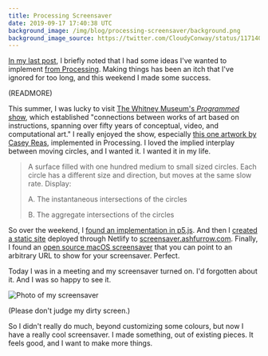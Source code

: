 ```yaml
---
title: Processing Screensaver
date: 2019-09-17 17:40:38 UTC
background_image: /img/blog/processing-screensaver/background.png
background_image_source: https://twitter.com/CloudyConway/status/1171401123695091712
---
```


[In my last post](/blog/my-first-xoxo-impressions-thoughts-feels/), I briefly noted that I had some ideas I've wanted to implement [from Processing](https://p5js.org). Making things has been an itch that I've ignored for too long, and this weekend I made some success.

(READMORE)

This summer, I was lucky to visit [The Whitney Museum's _Programmed_ show](https://whitney.org/exhibitions/programmed), which established "connections between works of art based on instructions, spanning over fifty years of conceptual, video, and computational art." I really enjoyed the show, especially [this one artwork by Casey Reas](https://whitney.org/exhibitions/software-structures), implemented in Processing. I loved the implied interplay between moving circles, and I wanted it. I wanted it in my life.

> A surface filled with one hundred medium to small sized circles. Each circle has a different size and direction, but moves at the same slow rate. 
> Display: 
>
> A. The instantaneous intersections of the circles 
>
> B. The aggregate intersections of the circles 

So over the weekend, I [found an implementation in p5.js](https://artport.whitney.org/commissions/softwarestructures2016/s3_1/). And then I [created a static site](https://github.com/ashfurrow/screensaver) deployed through Netlify to [screensaver.ashfurrow.com](https://screensaver.ashfurrow.com). Finally, I found an [open source macOS screensaver](https://github.com/liquidx/webviewscreensaver) that you can point to an arbitrary URL to show for your screensaver. Perfect.

Today I was in a meeting and my screensaver turned on. I'd forgotten about it. And I was so happy to see it.

![Photo of my screensaver](/img/blog/processing-screensaver/photo.jpg)

(Please don't judge my dirty screen.)

So I didn't really do much, beyond customizing some colours, but now I have a really cool screensaver. I made something, out of existing pieces. It feels good, and I want to make more things.